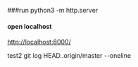 ###run
	python3 -m http.server
	
#### open localhost

[http://localhost:8000/](http://localhost:8000/) 


test2
git log HEAD..origin/master --oneline
